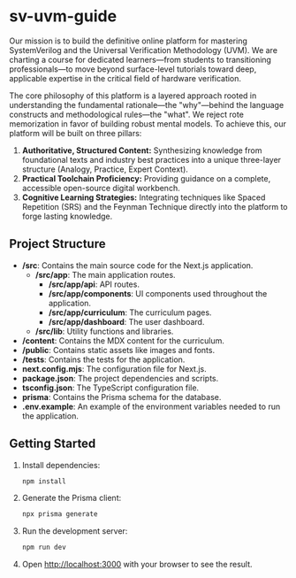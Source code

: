 # sv-uvm-guide

Our mission is to build the definitive online platform for mastering SystemVerilog and the Universal Verification Methodology (UVM). We are charting a course for dedicated learners—from students to transitioning professionals—to move beyond surface-level tutorials toward deep, applicable expertise in the critical field of hardware verification.

The core philosophy of this platform is a layered approach rooted in understanding the fundamental rationale—the "why"—behind the language constructs and methodological rules—the "what". We reject rote memorization in favor of building robust mental models. To achieve this, our platform will be built on three pillars:

1.  **Authoritative, Structured Content:** Synthesizing knowledge from foundational texts and industry best practices into a unique three-layer structure (Analogy, Practice, Expert Context).
2.  **Practical Toolchain Proficiency:** Providing guidance on a complete, accessible open-source digital workbench.
3.  **Cognitive Learning Strategies:** Integrating techniques like Spaced Repetition (SRS) and the Feynman Technique directly into the platform to forge lasting knowledge.

## Project Structure

*   **/src**: Contains the main source code for the Next.js application.
    *   **/src/app**: The main application routes.
        *   **/src/app/api**: API routes.
        *   **/src/app/components**: UI components used throughout the application.
        *   **/src/app/curriculum**: The curriculum pages.
        *   **/src/app/dashboard**: The user dashboard.
    *   **/src/lib**: Utility functions and libraries.
*   **/content**: Contains the MDX content for the curriculum.
*   **/public**: Contains static assets like images and fonts.
*   **/tests**: Contains the tests for the application.
*   **next.config.mjs**: The configuration file for Next.js.
*   **package.json**: The project dependencies and scripts.
*   **tsconfig.json**: The TypeScript configuration file.
*   **prisma**: Contains the Prisma schema for the database.
*   **.env.example**: An example of the environment variables needed to run the application.

## Getting Started

1.  Install dependencies:

    ```bash
    npm install
    ```

2.  Generate the Prisma client:

    ```bash
    npx prisma generate
    ```

3.  Run the development server:

    ```bash
    npm run dev
    ```

4.  Open [http://localhost:3000](http://localhost:3000) with your browser to see the result.
